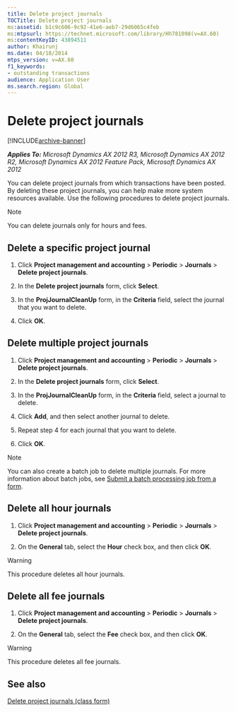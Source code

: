 ```yaml
---
title: Delete project journals
TOCTitle: Delete project journals
ms:assetid: b1c9c606-9c92-41e6-aeb7-29d6065c4feb
ms:mtpsurl: https://technet.microsoft.com/library/Hh781098(v=AX.60)
ms:contentKeyID: 43894511
author: Khairunj
ms.date: 04/18/2014
mtps_version: v=AX.60
f1_keywords:
- outstanding transactions
audience: Application User
ms.search.region: Global
---
```


# Delete project journals 


[!INCLUDE[archive-banner](includes/archive-banner.md)]


_**Applies To:** Microsoft Dynamics AX 2012 R3, Microsoft Dynamics AX 2012 R2, Microsoft Dynamics AX 2012 Feature Pack, Microsoft Dynamics AX 2012_

You can delete project journals from which transactions have been posted. By deleting these project journals, you can help make more system resources available. Use the following procedures to delete project journals.


> [!NOTE]
> <P>You can delete journals only for hours and fees.</P>



## Delete a specific project journal

1.  Click **Project management and accounting** \> **Periodic** \> **Journals** \> **Delete project journals**.

2.  In the **Delete project journals** form, click **Select**.

3.  In the **ProjJournalCleanUp** form, in the **Criteria** field, select the journal that you want to delete.

4.  Click **OK**.

## Delete multiple project journals

1.  Click **Project management and accounting** \> **Periodic** \> **Journals** \> **Delete project journals**.

2.  In the **Delete project journals** form, click **Select**.

3.  In the **ProjJournalCleanUp** form, in the **Criteria** field, select a journal to delete.

4.  Click **Add**, and then select another journal to delete.

5.  Repeat step 4 for each journal that you want to delete.

6.  Click **OK**.


> [!NOTE]
> <P>You can also create a batch job to delete multiple journals. For more information about batch jobs, see <A href="submit-a-batch-processing-job-from-a-form.md">Submit a batch processing job from a form</A>.</P>



## Delete all hour journals

1.  Click **Project management and accounting** \> **Periodic** \> **Journals** \> **Delete project journals**.

2.  On the **General** tab, select the **Hour** check box, and then click **OK**.


> [!WARNING]
> <P>This procedure deletes all hour journals.</P>



## Delete all fee journals

1.  Click **Project management and accounting** \> **Periodic** \> **Journals** \> **Delete project journals**.

2.  On the **General** tab, select the **Fee** check box, and then click **OK**.


> [!WARNING]
> <P>This procedure deletes all fee journals.</P>



## See also

[Delete project journals (class form)](https://technet.microsoft.com/library/aa619118\(v=ax.60\))

  


